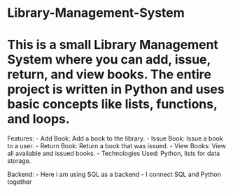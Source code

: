 # Library-Management-System
# This is a small Library Management System where you can add, issue, return, and view books. The entire project is written in Python and uses basic concepts like lists, functions, and loops. 

Features:
	-	Add Book: Add a book to the library.
	-	Issue Book: Issue a book to a user.
	-	Return Book: Return a book that was issued.
	-	View Books: View all available and issued books.
	-	Technologies Used: Python, lists for data storage. 


Backend:
	-  Here i am using SQL as a backend
	- I connect SQL and Python together
